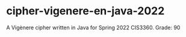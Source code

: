 # cipher-vigenere-en-java-2022
A Vigènere cipher written in Java for Spring 2022 CIS3360. Grade: 90
